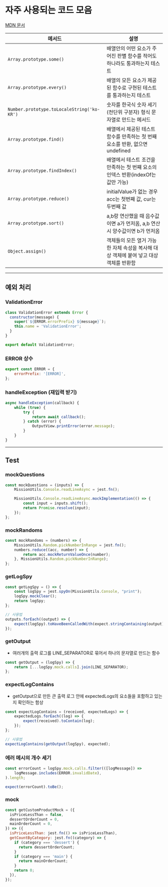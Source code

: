 # 자주 사용되는 코드 모음 


[MDN 문서](https://developer.mozilla.org/ko/docs/Web/JavaScript/Reference/Global_Objects/Array/sort)

| 메서드                                        | 설명                                                |
|--------------------------------------------|---------------------------------------------------|
| `Array.prototype.some()`                   | 배열안의 어떤 요소가 주어진 판별 함수를 적어도 하나라도 통과하는지 테스트         |
| `Array.prototype.every()`                  | 배열의 모든 요소가 제공된 함수로 구현된 테스트를 통과하는지 테스트             |
| `Number.prototype.toLocaleString('ko-KR')` | 숫자를 한국식 숫자 세기(천단위 구분자) 형식 문자열로 만드는 메서드            |
| `Array.prototype.find()`                   | 배열에서 제공된 테스트 함수를 만족하는 첫 번째 요소를 반환, 없으면 undefined  |
| `Array.prototype.findIndex()`              | 배열에서 테스트 조건을 만족하는 첫 번쨰 요소의 인덱스 반환(indexOf는 값만 가능) |
| `Array.prototype.reduce()`                 | initialValue가 없는 경우 acc는 첫번째 값, cur는 두번째 값        |
| `Array.prototype.sort()`                   | a,b랑 연산했을 때 음수값이면 a가 먼저옴, a,b 연산시 양수값이면 b가 먼저옴    |
| `Object.assign()`                           | 객체들의 모든 열거 가능한 자체 속성을 복사해 대상 객체에 붙여 넣고 대상 객체를 반환함  |


---
## 예외 처리

### ValidationError
```js
class ValidationError extends Error {
  constructor(message) {
    super(`${ERROR.errorPrefix} ${message}`);
    this.name = 'ValidationError';
  }
}

export default ValidationError;

```

### ERROR 상수 
```js
export const ERROR = {
    errorPrefix: '[ERROR]',
};

```


### handleException (재입력 받기)
```js
async handleException(callback) {
    while (true) {
        try {
            return await callback();
        } catch (error) {
            OutputView.printError(error.message);
        }
    }
}
```

---
## Test

### mockQuestions
```js
const mockQuestions = (inputs) => {
    MissionUtils.Console.readLineAsync = jest.fn();

    MissionUtils.Console.readLineAsync.mockImplementation(() => {
        const input = inputs.shift();
        return Promise.resolve(input);
    });
};
```

### mockRandoms
```js
const mockRandoms = (numbers) => {
    MissionUtils.Random.pickNumberInRange = jest.fn();
    numbers.reduce((acc, number) => {
        return acc.mockReturnValueOnce(number);
    }, MissionUtils.Random.pickNumberInRange);
};
```

### getLogSpy
```js
const getLogSpy = () => {
    const logSpy = jest.spyOn(MissionUtils.Console, "print");
    logSpy.mockClear();
    return logSpy;
};

// 사용법
outputs.forEach((output) => {
    expect(logSpy).toHaveBeenCalledWith(expect.stringContaining(output));
});
```

### getOutput 
- 여러개의 출력 로그를 LINE_SEPARATOR로 묶어서 하나의 문자열로 만드는 함수
```js
const getOutput = (logSpy) => {
    return [...logSpy.mock.calls].join(LINE_SEPARATOR);
};
```

### expectLogContains
- getOutput으로 만든 큰 출력 로그 안에 expectedLogs의 요소들을 포함하고 있는지 확인하는 함상
```js
const expectLogContains = (received, expectedLogs) => {
    expectedLogs.forEach((log) => {
        expect(received).toContain(log);
    });
};

// 사용법
expectLogContains(getOutput(logSpy), expected);
```

### 에러 메시의 개수 세기 
````js
const errorCount = logSpy.mock.calls.filter(([logMessage]) =>
    logMessage.includes(ERROR.invalidDate),
).length;

expect(errorCount).toBe();
````



### mock
```js
const getCustomProductMock = ({
  isPriceLessThan = false,
  dessertOrderCount = 0,
  mainOrderCount = 0,
}) => ({
  isPriceLessThan: jest.fn(() => isPriceLessThan),
  getCountByCategory: jest.fn((category) => {
    if (category === 'dessert') {
      return dessertOrderCount;
    }
    if (category === 'main') {
      return mainOrderCount;
    }
    return 0;
  }),
});
```